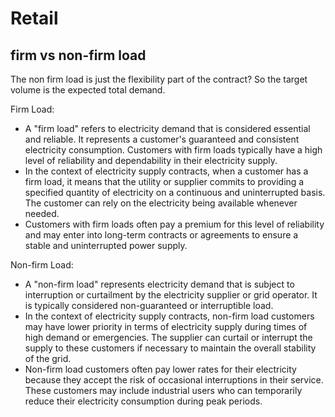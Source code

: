 # Retail

## firm vs non-firm load
The non firm load is just the flexibility part of the contract? So the target volume is the expected total demand.

Firm Load:
- A "firm load" refers to electricity demand that is considered essential and reliable.
  It represents a customer's guaranteed and consistent electricity consumption.
  Customers with firm loads typically have a high level of reliability and dependability in their electricity supply.
- In the context of electricity supply contracts, when a customer has a firm load,
  it means that the utility or supplier commits to providing a specified quantity of electricity on a continuous and uninterrupted basis.
  The customer can rely on the electricity being available whenever needed.
- Customers with firm loads often pay a premium for this level of reliability and
  may enter into long-term contracts or agreements to ensure a stable and uninterrupted power supply.

Non-firm Load:
- A "non-firm load" represents electricity demand that is subject to interruption or curtailment by the electricity supplier or grid operator.
  It is typically considered non-guaranteed or interruptible load.
- In the context of electricity supply contracts, non-firm load customers may have lower priority in terms of electricity supply during times of high demand or emergencies.
  The supplier can curtail or interrupt the supply to these customers if necessary to maintain the overall stability of the grid.
- Non-firm load customers often pay lower rates for their electricity because they accept the risk of occasional interruptions in their service.
  These customers may include industrial users who can temporarily reduce their electricity consumption during peak periods.
